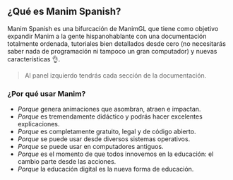 ## ¿Qué es Manim Spanish?
Manim Spanish es una bifurcación de ManimGL que tiene como objetivo expandir Manim a la gente hispanohablante con una documentación totalmente ordenada, tutoriales bien detallados desde cero (no necesitarás saber nada de programación ni tampoco un gran computador) y nuevas características 👌.
> Al panel izquierdo tendrás cada sección de la documentación.

### ¿Por qué usar Manim?
- *Porque* genera animaciones que asombran, atraen e impactan.
- *Porque* es tremendamente didáctico y podrás hacer excelentes explicaciones.
- *Porque* es completamente gratuito, legal y de código abierto.
- *Porque* se puede usar desde diversos sistemas operativos.
- *Porque* se puede usar en computadores antiguos.
- *Porque* es el momento de que todos innovemos en la educación: el cambio parte desde las acciones.
- *Porque* la educación digital es la nueva forma de educación.
